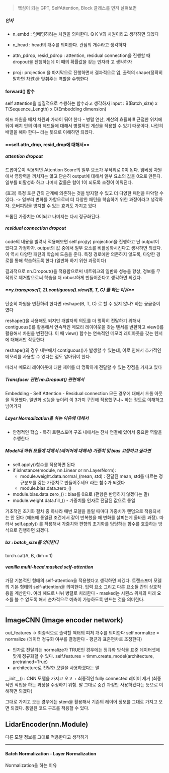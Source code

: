 > 핵심이 되는 GPT, SelfAttention, Block 클래스를 먼저 살펴보면 

##### 인자

- n_embd : 임베딩하려는 차원을 의미한다. Q K V의 차원이라고 생각하면 되겠다
- n_head : head의 개수를 의미한다. 관점의 개수라고 생각하자 
- attn_pdrop, resid_pdrop : attention, residual connection을 진행할 때 dropout을 진행하는데 이 때의 확률값을 갖는 인자라 고 생각하자

- proj : projection 을 마지막으로 진행하면서 결과적으로 입, 출력의 shape(정확히 말하면 차원)을 맞춰주는 역할을 수행한다

#### forward() 함수

self attention을 실질적으로 수행하는 함수라고 생각하자 
input : B(Batch_size) x T(Sequence_Length) x C(Embedding dimension)


헤드 차원을 배치 차원과 가까이 둬야 한다 - 병렬 연산, 계산의 효율화!!!
근접한 위치에 둬야 배치 안의 여러 헤드들에 대해서 병렬적인 계산을 적용할 수 있기 때문이다. 나란히 배열을 해야 한다~ 라는 뜻으로 이해하면 되겠다.

#### ==self.attn_drop, resid_drop에 대해서==

##### attention dropout

드롭아웃이 적용되면 Attention Score의 일부 요소가 무작위로 0이 된다. 임베딩 차원에서 영향력을 끼치지는 않고 단순히 output에 대해서 일부 요소의 값을 0으로 만든다. 일부를 비활성화 하고 나머지 값들은 합이 1이 되도록 조정이 이뤄진다. 

(효과) 특정 토큰 간의 관계에 의존하는 것을 방지할 수 있고 더 다양한 패턴을 파악할 수 있다. 
-> 일부러 변화를 가함으로써 더 다양한 패턴을 학습하기 위한 과정이라고 생각하자. 오버피팅을 방지할 수 있는 효과도 가지고 있다

드롭된 가중치는 0이되고 나머지는 다시 정규화된다.

##### residual connection dropout

code의 내용을 빌려서 적용해보면 self.proj(y) projection을 진행하고 난 output이 있다고 가정하자.
output의 값 중에서 일부 요소를 비활성화시킨다고 생각하면 되겠다. 이 역시 다양한 패턴의 학습에 도움을 준다. 특정 경로에만 의존하지 않도록, 다양한 경로를 통해 학습하도록 한다 (일반화 하기 위한 과정이다)

결과적으로 nn.Dropout()을 적용함으로써 네트워크의 일반화 성능을 향상, 정보를 무작위로 제거함으로써 학습을 더 robust하게 만들어준다고 생각하면 되겠다.


##### ==y.transpose(1, 2).contiguous().view(B, T, C) 를 하는 이유==

단순히 차원을 변환하려 한다면 reshape(B, T, C) 로 할 수 있지 않나? 하는 궁금증이였다

reshape()을 사용해도 되지만 개발자의 의도를 더 명확히 전달하기 위해서 contiguous()를 활용해서 연속적인 메모리 레이아웃을 갖는 텐서를 반환하고 view()를 활용해서 차원을 변환한다. 이 때 view() 함수는 연속적인 메모리 레이아웃을 갖는 텐서에 대해서만 작동한다

reshape()의 경우 내부에서 contiguous()가 발생할 수 있는데, 이로 인해서 추가적인 메모리를 사용할 수 있다는 점도 알아둬야 한다. 

따라서 메모리 레이아웃에 대한 제어를 더 명확하게 전달할 수 있는 장점을 가지고 있다 


##### Transfuser 관련 nn.Dropout() 관련해서 

Embedding - Self Attention - Residual connection 모든 경우에 대해서 드롭 아웃을 적용했다. 일반화 성능을 높이려 이 3가지 구간에 적용했구나~ 하는 정도로 이해하고 넘어가자

##### Layer Normalization을 하는 이유에 대해서 

- 안정적인 학습 - 특히 트랜스포머 구조 내에서는 잔차 연결에 있어서 중요한 역할을 수행한다 


##### Model내 하위 모듈에 대해서 (레이어에 대해서) 가중치 및 bias 고정하고 싶다면

- self.apply()함수를 적용하면 된다 
- if isInstance(module, nn.Linear or nn.LayerNorm):
	- module.weight.data.normal_(mean, std) : 전달된 mean, std를 따르는 정규분포를 갖는 가중치로 만들어주세요 라는 함수가 되겠다
	- module.bias.data.zero_()
- module.bias.data.zero_() : bias를 0으로 (편향은 반영하지 않겠다는 말)
- module.weight.data.fill_() - 가중치를 인자로 전달된 값으로 통일 


기초적인 초기화 절차 중 하나라 매번 모델을 돌릴 때마다 가중치가 랜덤으로 적용되서는 안 된다 (애초에 통일된 조건에서 같이 반복했을 때 변화를 살피는게 올바른 과정). 따라서 self.apply() 를 적용해서 가중치와 편향의 초기화를 담당하는 함수를 호출하는 방식으로 진행하면 되겠다. 


##### bz : batch_size를 의미한다 

torch.cat(A, B, dim = 1)


##### vanilla multi-head masked self-attention

가장 기본적인 형태의 self-attention을 적용했다고 생각하면 되겠다. 트랜스포머 모델의 기본 형태의 self-attention을 의미한다. 입력 요소 그리고 다른 요소들 간의 상호작용을 계산한다. 여러 헤드로 나눠 병렬로 처리한다 - masked는 시퀀스 위치의 미래 요소를 볼 수 없도록 해서 순차적으로 예측이 가능하도록 만드는 것을 의미한다. 

---

## ImageCNN (Image encoder network)

out_features -> 최종적으로 출력할 벡터의 피처 개수를 의미한다 
self.normalize = normalize (데이터 정규화 여부를 결정한다 - 평균과 표준편차로 조정한다)
- 인자로 전달되는 normalize가 TRUE인 경우에는 정규화 방식을 표준 데이터셋에 맞게 정규화할 수 있다. 
self.features = timm.create_model(architecture, pretrained=True)
- architecture로 전달한 모델을 사용하겠다는 말 

\_\_init_\_() : CNN 모델을 가지고 오고 + 최종적인 fully connected 레이어 제거 (최종적인 작업을 하는 과정을 수정하기 위함. 말 그대로 중간 과정만 사용하겠다는 뜻으로 이해하면 되겠다)

그대로 가지고 오는 경우에는 stem을 활용해서 기존의 레이어 정보를 그대로 가지고 오면 되겠다. 통일된 코드 구조를 적용할 수 있다.


## LidarEncoder(nn.Module)

다른 모델 정보를 그대로 적용한다고 생각하기 


---

#### Batch Normalization - Layer Normalization 

Normalization을 하는 이유 